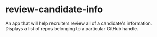 # review-candidate-info
An app that will help recruiters review all of a candidate's information. Displays a list of repos belonging to a particular GitHub handle.
